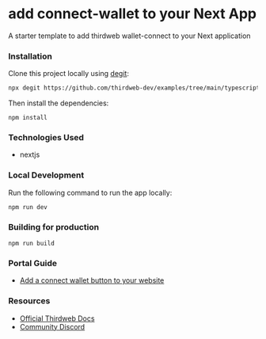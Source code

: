# add connect-wallet to your Next App

A starter template to add thirdweb wallet-connect to your Next application

### Installation

Clone this project locally using [degit](https://npmjs.org/package/degit):

```bash
npx degit https://github.com/thirdweb-dev/examples/tree/main/typescript/add-connect-wallet
```

Then install the dependencies:

```
npm install
```

### Technologies Used

- nextjs

### Local Development

Run the following command to run the app locally:

```
npm run dev
```

### Building for production

```
npm run build
```

### Portal Guide

- [Add a connect wallet button to your website](https://portal.thirdweb.com/guides/add-connectwallet-to-your-website)

### Resources

- [Official Thirdweb Docs](https://docs.thirdeb.com)
- [Community Discord](https://discord.gg/thirdweb)
